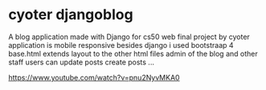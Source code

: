# cyoter djangoblog
A blog application made with Django for cs50 web final project by cyoter
application is mobile responsive 
besides django i used bootstraap 4 
base.html extends layout to the other html files 
admin of the blog and other staff users can update posts create posts ...

https://www.youtube.com/watch?v=pnu2NyvMKA0

